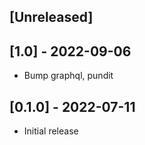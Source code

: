 ## [Unreleased]

## [1.0] - 2022-09-06

- Bump graphql, pundit

## [0.1.0] - 2022-07-11

- Initial release
